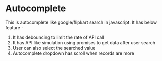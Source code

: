 # Autocomplete

This is autocomplete like google/flipkart search in javascript.
It has below feature - 
1. It has debouncing to limit the rate of API call
2. It has API like simulation using promises to get data after user search
3. User can also select the searched value
4. Autocomplete dropdown has scroll when records are more
   
